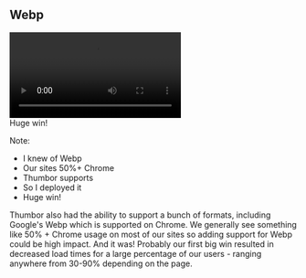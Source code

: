 ## Webp

<!-- .element: class="fragment" --><video autoplay loop><source src="https://iamcarrico.github.io/the-wild-west-of-media-performance/resources/video/webp.mp4" type="video/mp4" /></video> <br/>Huge win!

Note:

- I knew of Webp
- Our sites 50%+ Chrome
- Thumbor supports
- So I deployed it
- Huge win!

Thumbor also had the ability to support a bunch of formats, including Google's Webp which is supported on Chrome. We generally see something like 50% + Chrome usage on most of our sites so adding support for Webp could be high impact. And it was! Probably our first big win resulted in decreased load times for a large percentage of our users - ranging anywhere from 30-90% depending on the page.